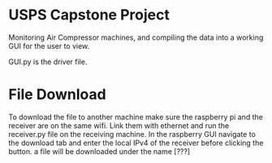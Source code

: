 # USPS Capstone Project

Monitoring Air Compressor machines, and compiling the data into a working GUI for the user to view.

GUI.py is the driver file.

# File Download
To download the file to another machine make sure the raspberry pi and the receiver are on the same wifi. Link them with ethernet and run the receiver.py file on the receiving machine. In the raspberry GUI navigate to the download tab and enter the local IPv4 of the receiver before clicking the button. a file will be downloaded under the name [???]
